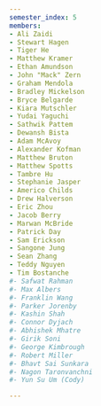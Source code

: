 ```yaml
---
semester_index: 5
members:
- Ali Zaidi
- Stewart Hagen
- Tiger He
- Matthew Kramer
- Ethan Amundson
- John "Mack" Zern
- Graham Mendola
- Bradley Mickelson
- Bryce Belgarde
- Kiara Mutschler
- Yudai Yaguchi
- Sathwik Pattem
- Dewansh Bista
- Adam McAvoy
- Alexander Kofman
- Matthew Bruton
- Matthew Spotts
- Tambre Hu
- Stephanie Jasper
- Americo Childs
- Drew Halverson
- Eric Zhou
- Jacob Berry
- Marwan McBride
- Patrick Day
- Sam Erickson
- Sangone Jung
- Sean Zhang
- Teddy Nguyen
- Tim Bostanche
#- Safwat Rahman
#- Max Albers
#- Franklin Wang
#- Parker Jorenby
#- Kashin Shah
#- Connor Dyjach
#- Abhishek Mhatre
#- Girik Soni
#- George Kimbrough
#- Robert Miller
#- Bhavt Sai Sunkara
#- Nagon Taronvanchni
#- Yun Su Um (Cody)

---
```

